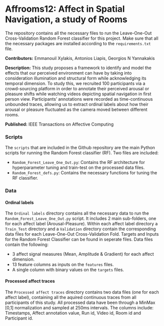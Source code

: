 # Affrooms12: Affect in Spatial Navigation, a study of Rooms

The repository contains all the necessary files to run the Leave-One-Out Cross-Validation Random Forest classifier for this project. Make sure that
all the necessary packages are installed according to the `requirements.txt` file.

**Contributors:** Emmanouil Xylakis, Antonios Liapis, Georgios N Yannakakis 

**Description:** This study proposes a framework to identify and model the effects that our perceived environment can have by taking into consideration illumination 
and structural form while acknowledging its temporal dimension. To study this, we recruited 100 participants via a crowd-sourcing platform in order to
annotate their perceived arousal or pleasure shifts while watching videos depicting spatial navigation in first person view. Participants’ annotations 
were recorded as time-continuous unbounded traces, allowing us to extract ordinal labels about how their arousal or pleasure fluctuated as the camera moved between 
different rooms. 

**Published:** IEEE Transactions on Affective Computing

### Scripts
The `scripts` that are included in the Github repository are the main Python scripts for running the Random Forest classifier (RF). 
Two files are included:
- `Random_Forest_Leave_One_Out.py`: Contains the RF architecture for hyperparameter tuning and train-test on the processed data files.
- `Random_Forest_defs.py`: Contains the necessary functions for tuning the RF classifier.

### Data

#### Ordinal labels
The `Ordinal labels` directory contains all the necessary data to run the `Random_Forest_Leave_One_Out.py` script. It includes 2 main sub-folders, one for 
each affect label (Arousal-Pleasure). Within each affect label directory a `Train_Test` directory and a `Validation` directory contain the corresponding
data files for each Leave-One-Out Cross-Validation Fold. Targets and Inputs for the Random Forest Classifier can be found in seperate files. Data files contain
the following: 
- 3 affect signal measures (Mean, Amplitude & Gradient) for each affect dimension. 
- 13 feature columns as inputs on the `features` files. 
- A single column with binary values on the `targets` files. 

#### Processed affect traces
The `Processed affect traces` directory contains two data files (one for each affect label), containing all the aquired continuous traces from all participants 
of this study. All processed data have been through a MinMax [0,1] normalization and sampled at 250ms intervals. The columns include: Timestamps, Affect 
annotation value, Run id, Video id, Room id and Participant id. 

